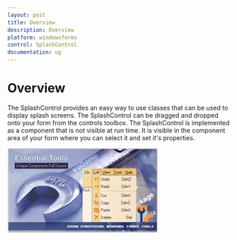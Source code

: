 ```yaml
---
layout: post
title: Overview
description: Overview
platform: windowsforms
control: SplashControl
documentation: ug
---
```


# Overview

The SplashControl provides an easy way to use classes that can be used to display splash screens. The SplashControl can be dragged and dropped onto your form from the controls toolbox. The SplashControl is implemented as a component that is not visible at run time. It is visible in the component area of your form where you can select it and set it's properties.

![](Overview_images/Overview_img30.jpeg) 


